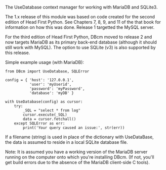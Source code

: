 
The UseDatabase context manager for working with MariaDB and SQLite3.

The 1.x release of this module was based on code created for the second edition 
of Head First Python. See Chapters 7, 8, 9, and 11 of the that book for information
on how this was done.  Release 1 targetted the MySQL server.

For the third edition of Head First Python, DBcm moved to release 2 and now targets
MariaDB as its primary back-end database (although it should still work with MySQL).
The option to use SQLite (v3) is also supported by this release.

Simple example usage (with MariaDB):

    from DBcm import UseDatabase, SQLError

    config = { 'host': '127.0.0.1',
               'user': 'myUserid',
               'password': 'myPassword',
               'database': 'myDB' }

    with UseDatabase(config) as cursor:
        try:
            _SQL = "select * from log"
            cursor.execute(_SQL)
            data = cursor.fetchall()
        except SQLError as err:
            print('Your query caused an issue:', str(err))

If a filename (string) is used in place of the dictionary with UseDataBase,
the data is assumed to reside in a local SQLite database file.

Note: It is assumed you have a working version of the MariaDB server 
running on the computer onto which you're installing DBcm.  (If not, you'll 
get build errors due to the absence of the MariaDB client-side C tools).

